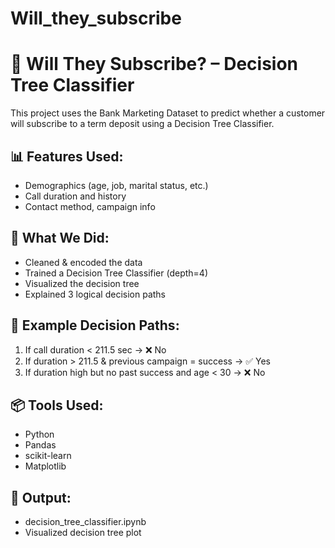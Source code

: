 # Will_they_subscribe
# 🌳 Will They Subscribe? – Decision Tree Classifier

This project uses the Bank Marketing Dataset to predict whether a customer will subscribe to a term deposit using a Decision Tree Classifier.

## 📊 Features Used:
- Demographics (age, job, marital status, etc.)
- Call duration and history
- Contact method, campaign info

## 🧠 What We Did:
- Cleaned & encoded the data
- Trained a Decision Tree Classifier (depth=4)
- Visualized the decision tree
- Explained 3 logical decision paths

## 🌿 Example Decision Paths:
1. If call duration < 211.5 sec → ❌ No
2. If duration > 211.5 & previous campaign = success → ✅ Yes
3. If duration high but no past success and age < 30 → ❌ No

## 📦 Tools Used:
- Python
- Pandas
- scikit-learn
- Matplotlib

## 📁 Output:
- decision_tree_classifier.ipynb
- Visualized decision tree plot
